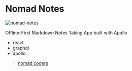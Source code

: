 # Nomad Notes

![nomad-notes](https://user-images.githubusercontent.com/20104232/48243484-fc23e800-e423-11e8-9e67-90ea2fd2e3b7.gif)

Offline-First Markdown Notes Taking App built with Apollo

- react
- graphql
- apollo

> [nomad coders](https://academy.nomadcoders.co/p/offline-apollo-kr)